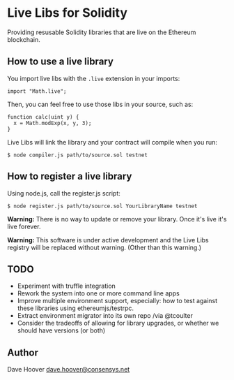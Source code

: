 # Live Libs for Solidity

Providing resusable Solidity libraries that are live on the Ethereum blockchain.

## How to use a live library

You import live libs with the `.live` extension in your imports:

    import "Math.live";

Then, you can feel free to use those libs in your source, such as:

    function calc(uint y) {
      x = Math.modExp(x, y, 3);
    }

Live Libs will link the library and your contract will compile when you run:

    $ node compiler.js path/to/source.sol testnet

## How to register a live library

Using node.js, call the register.js script:

    $ node register.js path/to/source.sol YourLibraryName testnet

__Warning:__ There is no way to update or remove your library. Once it's live it's live forever.

__Warning:__ This software is under active development and the Live Libs registry will be replaced without warning. (Other than this warning.)

## TODO

* Experiment with truffle integration
* Rework the system into one or more command line apps
* Improve multiple environment support, especially: how to test against these libraries using ethereumjs/testrpc.
* Extract environment migrator into its own repo /via @tcoulter
* Consider the tradeoffs of allowing for library upgrades, or whether we should have versions (or both)

## Author

Dave Hoover <dave.hoover@consensys.net>

